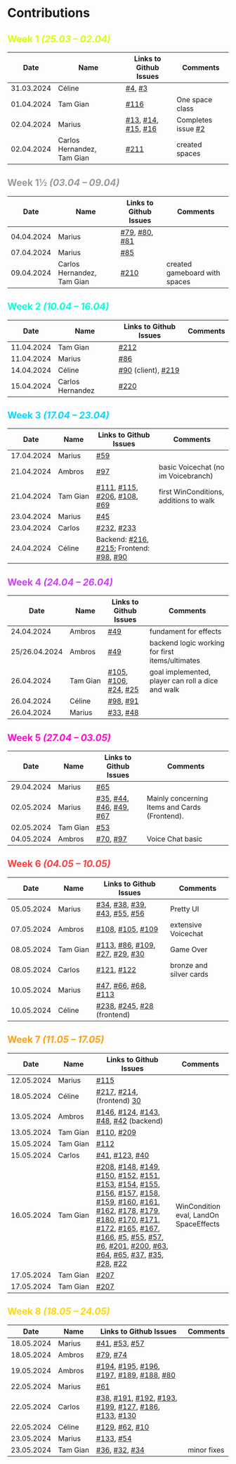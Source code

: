 # Contributions

## <font style="color: #d7ff00">Week 1 *(25.03 – 02.04)*</font>

| Date | Name | Links to Github Issues | Comments |
|---|---|---|---|
| 31.03.2024 | Céline | [#4](https://github.com/Sopra-FS24-group-30/sopra-fs24-group-30-client/issues/4), [#3](https://github.com/Sopra-FS24-group-30/sopra-fs24-group-30-client/issues/3) | |
| 01.04.2024 | Tam Gian | [#116](https://github.com/Sopra-FS24-group-30/sopra-fs24-group-30-server/issues/116) | One space class |
| 02.04.2024 | Marius | [#13](https://github.com/Sopra-FS24-group-30/sopra-fs24-group-30-client/issues/13), [#14](https://github.com/Sopra-FS24-group-30/sopra-fs24-group-30-client/issues/14), [#15](https://github.com/Sopra-FS24-group-30/sopra-fs24-group-30-client/issues/15), [#16](https://github.com/Sopra-FS24-group-30/sopra-fs24-group-30-client/issues/16) | Completes issue [#2](https://github.com/Sopra-FS24-group-30/sopra-fs24-group-30-client/issues/2) |
| 02.04.2024 | Carlos Hernandez, Tam Gian | [#211](https://github.com/Sopra-FS24-group-30/sopra-fs24-group-30-server/issues/211) | created spaces |

## <font style="color: #9d979f">Week 1½ *(03.04 – 09.04)*</font>

| Date | Name | Links to Github Issues | Comments |
|---|---|---|---|
| 04.04.2024 | Marius | [#79](https://github.com/Sopra-FS24-group-30/sopra-fs24-group-30-client/issues/79), [#80](https://github.com/Sopra-FS24-group-30/sopra-fs24-group-30-client/issues/80), [#81](https://github.com/Sopra-FS24-group-30/sopra-fs24-group-30-client/issues/81) | |
| 07.04.2024 | Marius | [#85](https://github.com/Sopra-FS24-group-30/sopra-fs24-group-30-client/issues/85) | |
| 09.04.2024 | Carlos Hernandez, Tam Gian | [#210](https://github.com/Sopra-FS24-group-30/sopra-fs24-group-30-server/issues/210) | created gameboard with spaces |

## <font style="color: #00ffd7">Week 2 *(10.04 – 16.04)*</font>

| Date | Name | Links to Github Issues | Comments |
|---|---|---|---|
| 11.04.2024 | Tam Gian | [#212](https://github.com/Sopra-FS24-group-30/sopra-fs24-group-30-server/issues/212) | |
| 11.04.2024 | Marius | [#86](https://github.com/Sopra-FS24-group-30/sopra-fs24-group-30-client/issues/86) | |
| 14.04.2024 | Céline | [#90](https://github.com/Sopra-FS24-group-30/sopra-fs24-group-30-client/issues/90) (client), [#219](https://github.com/Sopra-FS24-group-30/sopra-fs24-group-30-server/pull/219) | |
| 15.04.2024 | Carlos Hernandez | [#220](https://github.com/Sopra-FS24-group-30/sopra-fs24-group-30-server/issues/220) | |

## <font style="color: #00d7ff">Week 3 *(17.04 – 23.04)*</font>

| Date | Name | Links to Github Issues | Comments |
|---|---|---|---|
| 17.04.2024 | Marius | [#59](https://github.com/Sopra-FS24-group-30/sopra-fs24-group-30-client/issues/59) | |
| 21.04.2024 | Ambros | [#97](https://github.com/Sopra-FS24-group-30/sopra-fs24-group-30-client/issues/97) | basic Voicechat (no im Voicebranch) |
| 21.04.2024 | Tam Gian | [#111](https://github.com/Sopra-FS24-group-30/sopra-fs24-group-30-server/issues/111), [#115](https://github.com/Sopra-FS24-group-30/sopra-fs24-group-30-server/issues/115), [#206](https://github.com/Sopra-FS24-group-30/sopra-fs24-group-30-server/issues/206), [#108](https://github.com/Sopra-FS24-group-30/sopra-fs24-group-30-server/issues/108), [#69](https://github.com/Sopra-FS24-group-30/sopra-fs24-group-30-server/issues/69) | first WinConditions, additions to walk |
| 23.04.2024 | Marius | [#45](https://github.com/Sopra-FS24-group-30/sopra-fs24-group-30-client/issues/45) | |
| 23.04.2024 | Carlos | [#232](https://github.com/Sopra-FS24-group-30/sopra-fs24-group-30-server/issues/232), [#233](https://github.com/Sopra-FS24-group-30/sopra-fs24-group-30-server/issues/233) | |
| 24.04.2024 | Céline | Backend: [#216](https://github.com/Sopra-FS24-group-30/sopra-fs24-group-30-server/issues/216), [#215](https://github.com/Sopra-FS24-group-30/sopra-fs24-group-30-server/issues/215); Frontend: [#98](https://github.com/Sopra-FS24-group-30/sopra-fs24-group-30-client/issues/98), [#90](https://github.com/Sopra-FS24-group-30/sopra-fs24-group-30-client/issues/90) | |

## <font style="color: #d03fff">Week 4 *(24.04 – 26.04)*</font>

| Date | Name | Links to Github Issues | Comments |
|---|---|---|---|
| 24.04.2024 | Ambros | [#49](https://github.com/Sopra-FS24-group-30/sopra-fs24-group-30-server/issues/49) | fundament for effects |
| 25/26.04.2024 | Ambros | [#49](https://github.com/Sopra-FS24-group-30/sopra-fs24-group-30-server/issues/49) | backend logic working for first items/ultimates |
| 26.04.2024 | Tam Gian | [#105](https://github.com/Sopra-FS24-group-30/sopra-fs24-group-30-server/issues/105), [#106](https://github.com/Sopra-FS24-group-30/sopra-fs24-group-30-server/issues/106), [#24](https://github.com/Sopra-FS24-group-30/sopra-fs24-group-30-server/issues/24), [#25](https://github.com/Sopra-FS24-group-30/sopra-fs24-group-30-server/issues/25) | goal implemented, player can roll a dice and walk |
| 26.04.2024 | Céline | [#98](https://github.com/Sopra-FS24-group-30/sopra-fs24-group-30-client/issues/98), [#91](https://github.com/Sopra-FS24-group-30/sopra-fs24-group-30-client/issues/91) | |
| 26.04.2024 | Marius | [#33](https://github.com/Sopra-FS24-group-30/sopra-fs24-group-30-client/issues/33), [#48](https://github.com/Sopra-FS24-group-30/sopra-fs24-group-30-client/issues/48) | |

## <font style="color: #ff00d7">Week 5 *(27.04 – 03.05)*</font>

| Date | Name | Links to Github Issues | Comments |
|---|---|---|---|
| 29.04.2024 | Marius | [#65](https://github.com/Sopra-FS24-group-30/sopra-fs24-group-30-client/issues/65) | |
| 02.05.2024 | Marius | [#35](https://github.com/Sopra-FS24-group-30/sopra-fs24-group-30-client/issues/35), [#44](https://github.com/Sopra-FS24-group-30/sopra-fs24-group-30-client/issues/44), [#46](https://github.com/Sopra-FS24-group-30/sopra-fs24-group-30-client/issues/46), [#49](https://github.com/Sopra-FS24-group-30/sopra-fs24-group-30-client/issues/49), [#67](https://github.com/Sopra-FS24-group-30/sopra-fs24-group-30-client/issues/67) | Mainly concerning Items and Cards (Frontend). |
| 02.05.2024 | Tam Gian | [#53](https://github.com/Sopra-FS24-group-30/sopra-fs24-group-30-server/issues/53) | |
| 04.05.2024 | Ambros | [#70](https://github.com/Sopra-FS24-group-30/sopra-fs24-group-30-server/issues/70), [#97](https://github.com/Sopra-FS24-group-30/sopra-fs24-group-30-client/issues/97) | Voice Chat basic |

## <font style="color: #ff3f3f">Week 6 *(04.05 – 10.05)*</font>

| Date | Name | Links to Github Issues | Comments |
|---|---|---|---|
| 05.05.2024 | Marius | [#34](https://github.com/Sopra-FS24-group-30/sopra-fs24-group-30-client/issues/34), [#38](https://github.com/Sopra-FS24-group-30/sopra-fs24-group-30-client/issues/38), [#39](https://github.com/Sopra-FS24-group-30/sopra-fs24-group-30-client/issues/39), [#43](https://github.com/Sopra-FS24-group-30/sopra-fs24-group-30-client/issues/43), [#55](https://github.com/Sopra-FS24-group-30/sopra-fs24-group-30-client/issues/55), [#56](https://github.com/Sopra-FS24-group-30/sopra-fs24-group-30-client/issues/56) | Pretty UI |
| 07.05.2024 | Ambros | [#108](https://github.com/Sopra-FS24-group-30/sopra-fs24-group-30-client/issues/108), [#105](https://github.com/Sopra-FS24-group-30/sopra-fs24-group-30-client/issues/105), [#109](https://github.com/Sopra-FS24-group-30/sopra-fs24-group-30-client/issues/109) | extensive Voicechat |
| 08.05.2024 | Tam Gian | [#113](https://github.com/Sopra-FS24-group-30/sopra-fs24-group-30-server/issues/113), [#86](https://github.com/Sopra-FS24-group-30/sopra-fs24-group-30-server/issues/86), [#109](https://github.com/Sopra-FS24-group-30/sopra-fs24-group-30-server/issues/109), [#27](https://github.com/Sopra-FS24-group-30/sopra-fs24-group-30-server/issues/27), [#29](https://github.com/Sopra-FS24-group-30/sopra-fs24-group-30-server/issues/29), [#30](https://github.com/Sopra-FS24-group-30/sopra-fs24-group-30-server/issues/30) | Game Over |
| 08.05.2024 | Carlos | [#121](https://github.com/Sopra-FS24-group-30/sopra-fs24-group-30-client/issues/121), [#122](https://github.com/Sopra-FS24-group-30/sopra-fs24-group-30-client/issues/122) | bronze and silver cards |
| 10.05.2024 | Marius | [#47](https://github.com/Sopra-FS24-group-30/sopra-fs24-group-30-client/issues/47), [#66](https://github.com/Sopra-FS24-group-30/sopra-fs24-group-30-client/issues/66), [#68](https://github.com/Sopra-FS24-group-30/sopra-fs24-group-30-client/issues/68), [#113](https://github.com/Sopra-FS24-group-30/sopra-fs24-group-30-client/issues/113) | |
| 10.05.2024 | Céline | [#238](https://github.com/Sopra-FS24-group-30/sopra-fs24-group-30-server/issues/238), [#245](https://github.com/Sopra-FS24-group-30/sopra-fs24-group-30-server/issues/245), [#28](https://github.com/Sopra-FS24-group-30/sopra-fs24-group-30-client/issues/28) (frontend) | |

## <font style="color: #ff9f10">Week 7 *(11.05 – 17.05)*</font>

| Date | Name | Links to Github Issues | Comments |
|---|---|---|---|
| 12.05.2024 | Marius | [#115](https://github.com/Sopra-FS24-group-30/sopra-fs24-group-30-client/issues/115) | |
| 18.05.2024 | Céline | [#217](https://github.com/Sopra-FS24-group-30/sopra-fs24-group-30-server/issues/217), [#214](https://github.com/Sopra-FS24-group-30/sopra-fs24-group-30-server/issues/214), (frontend) [30](https://github.com/Sopra-FS24-group-30/sopra-fs24-group-30-client/issues/30) | |
| 13.05.2024 | Ambros | [#146](https://github.com/Sopra-FS24-group-30/sopra-fs24-group-30-server/issues/146), [#124](https://github.com/Sopra-FS24-group-30/sopra-fs24-group-30-server/issues/124), [#143](https://github.com/Sopra-FS24-group-30/sopra-fs24-group-30-server/issues/143), [#48](https://github.com/Sopra-FS24-group-30/sopra-fs24-group-30-server/issues/48), [#42](https://github.com/Sopra-FS24-group-30/sopra-fs24-group-30-server/issues/42) (backend) | |
| 13.05.2024 | Tam Gian | [#110](https://github.com/Sopra-FS24-group-30/sopra-fs24-group-30-server/issues/110), [#209](https://github.com/Sopra-FS24-group-30/sopra-fs24-group-30-server/issues/209) | |
| 15.05.2024 | Tam Gian | [#112](https://github.com/Sopra-FS24-group-30/sopra-fs24-group-30-server/issues/112) | |
| 15.05.2024 | Carlos | [#41](https://github.com/Sopra-FS24-group-30/sopra-fs24-group-30-server/issues/146), [#123](https://github.com/Sopra-FS24-group-30/sopra-fs24-group-30-server/issues/123), [#40](https://github.com/Sopra-FS24-group-30/sopra-fs24-group-30-server/issues/40) | |
| 16.05.2024 | Tam Gian | [#208](https://github.com/Sopra-FS24-group-30/sopra-fs24-group-30-server/issues/208), [#148](https://github.com/Sopra-FS24-group-30/sopra-fs24-group-30-server/issues/148), [#149](https://github.com/Sopra-FS24-group-30/sopra-fs24-group-30-server/issues/149), [#150](https://github.com/Sopra-FS24-group-30/sopra-fs24-group-30-server/issues/150), [#152](https://github.com/Sopra-FS24-group-30/sopra-fs24-group-30-server/issues/152), [#151](https://github.com/Sopra-FS24-group-30/sopra-fs24-group-30-server/issues/151), [#153](https://github.com/Sopra-FS24-group-30/sopra-fs24-group-30-server/issues/153), [#154](https://github.com/Sopra-FS24-group-30/sopra-fs24-group-30-server/issues/154), [#155](https://github.com/Sopra-FS24-group-30/sopra-fs24-group-30-server/issues/155), [#156](https://github.com/Sopra-FS24-group-30/sopra-fs24-group-30-server/issues/156), [#157](https://github.com/Sopra-FS24-group-30/sopra-fs24-group-30-server/issues/157), [#158](https://github.com/Sopra-FS24-group-30/sopra-fs24-group-30-server/issues/158), [#159](https://github.com/Sopra-FS24-group-30/sopra-fs24-group-30-server/issues/159), [#160](https://github.com/Sopra-FS24-group-30/sopra-fs24-group-30-server/issues/160), [#161](https://github.com/Sopra-FS24-group-30/sopra-fs24-group-30-server/issues/161), [#162](https://github.com/Sopra-FS24-group-30/sopra-fs24-group-30-server/issues/162), [#178](https://github.com/Sopra-FS24-group-30/sopra-fs24-group-30-server/issues/178), [#179](https://github.com/Sopra-FS24-group-30/sopra-fs24-group-30-server/issues/179), [#180](https://github.com/Sopra-FS24-group-30/sopra-fs24-group-30-server/issues/180), [#170](https://github.com/Sopra-FS24-group-30/sopra-fs24-group-30-server/issues/170), [#171](https://github.com/Sopra-FS24-group-30/sopra-fs24-group-30-server/issues/171), [#172](https://github.com/Sopra-FS24-group-30/sopra-fs24-group-30-server/issues/172), [#165](https://github.com/Sopra-FS24-group-30/sopra-fs24-group-30-server/issues/165), [#167](https://github.com/Sopra-FS24-group-30/sopra-fs24-group-30-server/issues/167), [#166](https://github.com/Sopra-FS24-group-30/sopra-fs24-group-30-server/issues/166), [#5](https://github.com/Sopra-FS24-group-30/sopra-fs24-group-30-server/issues/5), [#55](https://github.com/Sopra-FS24-group-30/sopra-fs24-group-30-server/issues/55), [#57](https://github.com/Sopra-FS24-group-30/sopra-fs24-group-30-server/issues/57), [#6](https://github.com/Sopra-FS24-group-30/sopra-fs24-group-30-server/issues/6), [#201](https://github.com/Sopra-FS24-group-30/sopra-fs24-group-30-server/issues/201), [#200](https://github.com/Sopra-FS24-group-30/sopra-fs24-group-30-server/issues/200), [#63](https://github.com/Sopra-FS24-group-30/sopra-fs24-group-30-server/issues/63), [#64](https://github.com/Sopra-FS24-group-30/sopra-fs24-group-30-server/issues/64), [#65](https://github.com/Sopra-FS24-group-30/sopra-fs24-group-30-server/issues/65), [#37](https://github.com/Sopra-FS24-group-30/sopra-fs24-group-30-server/issues/37), [#35](https://github.com/Sopra-FS24-group-30/sopra-fs24-group-30-server/issues/35), [#28](https://github.com/Sopra-FS24-group-30/sopra-fs24-group-30-server/issues/28), [#22](https://github.com/Sopra-FS24-group-30/sopra-fs24-group-30-server/issues/22) | WinCondition eval, LandOn SpaceEffects |
| 17.05.2024 | Tam Gian | [#207](https://github.com/Sopra-FS24-group-30/sopra-fs24-group-30-server/issues/207) | |
| 17.05.2024 | Tam Gian | [#207](https://github.com/Sopra-FS24-group-30/sopra-fs24-group-30-server/issues/207) | |

## <font style="color: #ffd700">Week 8 *(18.05 – 24.05)*</font>

| Date | Name | Links to Github Issues | Comments |
|---|---|---|---|
| 18.05.2024 | Marius | [#41](https://github.com/Sopra-FS24-group-30/sopra-fs24-group-30-client/issues/41), [#53](https://github.com/Sopra-FS24-group-30/sopra-fs24-group-30-client/issues/53), [#57](https://github.com/Sopra-FS24-group-30/sopra-fs24-group-30-client/issues/57) | |
| 18.05.2024 | Ambros | [#79](https://github.com/Sopra-FS24-group-30/sopra-fs24-group-30-server/issues/79), [#74](https://github.com/Sopra-FS24-group-30/sopra-fs24-group-30-server/issues/74) | |
| 19.05.2024 | Ambros | [#194](https://github.com/Sopra-FS24-group-30/sopra-fs24-group-30-server/issues/194), [#195](https://github.com/Sopra-FS24-group-30/sopra-fs24-group-30-server/issues/195), [#196](https://github.com/Sopra-FS24-group-30/sopra-fs24-group-30-server/issues/196), [#197](https://github.com/Sopra-FS24-group-30/sopra-fs24-group-30-server/issues/197), [#189](https://github.com/Sopra-FS24-group-30/sopra-fs24-group-30-server/issues/189), [#188](https://github.com/Sopra-FS24-group-30/sopra-fs24-group-30-server/issues/188), [#80](https://github.com/Sopra-FS24-group-30/sopra-fs24-group-30-server/issues/80) | |
| 22.05.2024 | Marius | [#61](https://github.com/Sopra-FS24-group-30/sopra-fs24-group-30-client/issues/61) | |
| 22.05.2024 | Carlos | [#38](https://github.com/Sopra-FS24-group-30/sopra-fs24-group-30-client/issues/61), [#191](https://github.com/Sopra-FS24-group-30/sopra-fs24-group-30-client/issues/191), [#192](https://github.com/Sopra-FS24-group-30/sopra-fs24-group-30-client/issues/192), [#193](https://github.com/Sopra-FS24-group-30/sopra-fs24-group-30-client/issues/193), [#199](https://github.com/Sopra-FS24-group-30/sopra-fs24-group-30-client/issues/199), [#127](https://github.com/Sopra-FS24-group-30/sopra-fs24-group-30-client/issues/127), [#186](https://github.com/Sopra-FS24-group-30/sopra-fs24-group-30-client/issues/186), [#133](https://github.com/Sopra-FS24-group-30/sopra-fs24-group-30-client/issues/133), [#130](https://github.com/Sopra-FS24-group-30/sopra-fs24-group-30-client/issues/130) | |
| 22.05.2024 | Céline | [#129](https://github.com/Sopra-FS24-group-30/sopra-fs24-group-30-client/issues/129), [#62](https://github.com/Sopra-FS24-group-30/sopra-fs24-group-30-client/issues/62), [#10](https://github.com/Sopra-FS24-group-30/sopra-fs24-group-30-client/issues/10) | |
| 23.05.2024 | Marius | [#133](https://github.com/Sopra-FS24-group-30/sopra-fs24-group-30-client/issues/133), [#54](https://github.com/Sopra-FS24-group-30/sopra-fs24-group-30-client/issues/54) | |
| 23.05.2024 | Tam Gian | [#36](https://github.com/Sopra-FS24-group-30/sopra-fs24-group-30-server/issues/36), [#32](https://github.com/Sopra-FS24-group-30/sopra-fs24-group-30-server/issues/32), [#34](https://github.com/Sopra-FS24-group-30/sopra-fs24-group-30-server/issues/34) | minor fixes |
